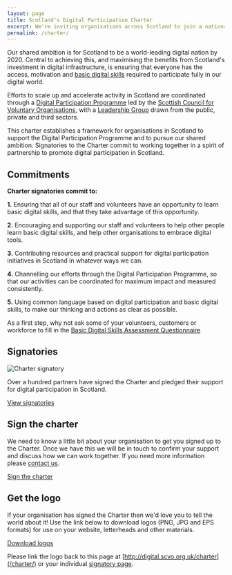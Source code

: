 ```yaml
---
layout: page
title: Scotland's Digital Participation Charter
excerpt: We're inviting organisations across Scotland to join a national movement to promote digital participation and basic digital skills.
permalink: /charter/
---
```


Our shared ambition is for Scotland to be a world-leading digital nation by 2020. Central to achieving this, and maximising the benefits from Scotland's investment in digital infrastructure, is ensuring that everyone has the access, motivation and [basic digital skills](http://digital.scvo.org.uk/about/basic-digital-skills/) required to participate fully in our digital world.

Efforts to scale up and accelerate activity in Scotland are coordinated through a [Digital Participation Programme](/) led by the [Scottish Council for Voluntary Organisations](http://www.scvo.org.uk), with a [Leadership Group](/about/#leadership-group) drawn from the public, private and third sectors.

This charter establishes a framework for organisations in Scotland to support the Digital Participation Programme and to pursue our shared ambition. Signatories to the Charter commit to working together in a spirit of partnership to promote digital participation in Scotland.


## Commitments

<div class="panel panel-default">

  <div class="panel-heading"><strong>Charter signatories commit to:</strong></div>

  <div class="list-group">
    <span class="list-group-item">
      <p class="list-group-item-text"><strong>1.</strong> Ensuring that all of our staff and volunteers have an opportunity to learn basic digital skills, and that they take advantage of this opportunity.</p>
    </span>
    <span class="list-group-item">
      <p class="list-group-item-text"><strong>2.</strong> Encouraging and supporting our staff and volunteers to help other people learn basic digital skills, and help other organisations to embrace digital tools.</p>
    </span>
    <span class="list-group-item">
      <p class="list-group-item-text"><strong>3.</strong> Contributing resources and practical support for digital participation initiatives in Scotland in whatever ways we can.</p>
    </span>
    <span class="list-group-item">
      <p class="list-group-item-text"><strong>4.</strong> Channelling our efforts through the Digital Participation Programme, so that our activities can be coordinated for maximum impact and measured consistently.</p>
    </span>
    <span class="list-group-item">
      <p class="list-group-item-text"><strong>5.</strong> Using common language based on digital participation and basic digital skills, to make our thinking and actions as clear as possible.</p>
    </span>
  </div>

</div>

As a first step, why not ask some of your volunteers, customers or workforce to fill in the <a href="/files/BDS-assessment.pdf">Basic Digital Skills Assessment Questionnaire</a> 

## Signatories

![Charter signatory](/images/charter-signatory.png)

Over a hundred partners have signed the Charter and pledged their support for digital participation in Scotland.

<a href="/charter/signatories/" class="btn btn-primary btn-lg">View signatories</a>



## Sign the charter

We need to know a little bit about your organisation to get you signed up to the Charter. Once we have this we will be in touch to confirm your support and discuss how we can work together. 
If you need more information please [contact us](/contact/).

<a class="btn btn-primary btn-lg" href="/charter/sign/">Sign the charter</a>



## Get the logo

If your organisation has signed the Charter then we'd love you to tell the world about it! Use the link below to download logos (PNG, JPG and EPS formats) for use on your website, letterheads and other materials.

<a href="/files/digital-charter-logos.zip" class="btn btn-primary btn-lg">Download logos</a>

Please link the logo back to this page at [http://digital.scvo.org.uk/charter](/charter/) or your individual [signatory page](/charter/signatories/).

